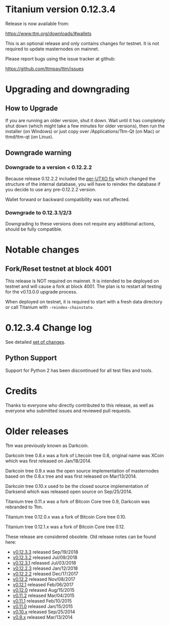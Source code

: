 Titanium version 0.12.3.4
==========================

Release is now available from:

  <https://www.ttm.org/downloads/#wallets>

This is an optional release and only contains changes for testnet. It is not required to update masternodes on mainnet.

Please report bugs using the issue tracker at github:

  <https://github.com/ttmpay/ttm/issues>


Upgrading and downgrading
=========================

How to Upgrade
--------------

If you are running an older version, shut it down. Wait until it has completely
shut down (which might take a few minutes for older versions), then run the
installer (on Windows) or just copy over /Applications/Ttm-Qt (on Mac) or
ttmd/ttm-qt (on Linux).

Downgrade warning
-----------------

### Downgrade to a version < 0.12.2.2

Because release 0.12.2.2 included the [per-UTXO fix](release-notes/ttm/release-notes-0.12.2.2.md#per-utxo-fix)
which changed the structure of the internal database, you will have to reindex
the database if you decide to use any pre-0.12.2.2 version.

Wallet forward or backward compatibility was not affected.

### Downgrade to 0.12.3.1/2/3

Downgrading to these versions does not require any additional actions, should be
fully compatible.


Notable changes
===============

Fork/Reset testnet at block 4001
--------------------------------

This release is NOT required on mainnet. It is intended to be deployed on testnet and will cause a fork at block 4001.
The plan is to restart all testing for the v0.13.0.0 upgrade process.

When deployed on testnet, it is required to start with a fresh data directory or call Titanium with `-reindex-chainstate`.

0.12.3.4 Change log
===================

See detailed [set of changes](https://github.com/ttmpay/ttm/compare/v0.12.3.3...ttmpay:v0.12.3.4).

Python Support
--------------

Support for Python 2 has been discontinued for all test files and tools.

Credits
=======

Thanks to everyone who directly contributed to this release,
as well as everyone who submitted issues and reviewed pull requests.


Older releases
==============

Ttm was previously known as Darkcoin.

Darkcoin tree 0.8.x was a fork of Litecoin tree 0.8, original name was XCoin
which was first released on Jan/18/2014.

Darkcoin tree 0.9.x was the open source implementation of masternodes based on
the 0.8.x tree and was first released on Mar/13/2014.

Darkcoin tree 0.10.x used to be the closed source implementation of Darksend
which was released open source on Sep/25/2014.

Titanium tree 0.11.x was a fork of Bitcoin Core tree 0.9,
Darkcoin was rebranded to Ttm.

Titanium tree 0.12.0.x was a fork of Bitcoin Core tree 0.10.

Titanium tree 0.12.1.x was a fork of Bitcoin Core tree 0.12.

These release are considered obsolete. Old release notes can be found here:

- [v0.12.3.3](https://github.com/ttmpay/ttm/blob/master/doc/release-notes/ttm/release-notes-0.12.3.3.md) released Sep/19/2018
- [v0.12.3.2](https://github.com/ttmpay/ttm/blob/master/doc/release-notes/ttm/release-notes-0.12.3.2.md) released Jul/09/2018
- [v0.12.3.1](https://github.com/ttmpay/ttm/blob/master/doc/release-notes/ttm/release-notes-0.12.3.1.md) released Jul/03/2018
- [v0.12.2.3](https://github.com/ttmpay/ttm/blob/master/doc/release-notes/ttm/release-notes-0.12.2.3.md) released Jan/12/2018
- [v0.12.2.2](https://github.com/ttmpay/ttm/blob/master/doc/release-notes/ttm/release-notes-0.12.2.2.md) released Dec/17/2017
- [v0.12.2](https://github.com/ttmpay/ttm/blob/master/doc/release-notes/ttm/release-notes-0.12.2.md) released Nov/08/2017
- [v0.12.1](https://github.com/ttmpay/ttm/blob/master/doc/release-notes/ttm/release-notes-0.12.1.md) released Feb/06/2017
- [v0.12.0](https://github.com/ttmpay/ttm/blob/master/doc/release-notes/ttm/release-notes-0.12.0.md) released Aug/15/2015
- [v0.11.2](https://github.com/ttmpay/ttm/blob/master/doc/release-notes/ttm/release-notes-0.11.2.md) released Mar/04/2015
- [v0.11.1](https://github.com/ttmpay/ttm/blob/master/doc/release-notes/ttm/release-notes-0.11.1.md) released Feb/10/2015
- [v0.11.0](https://github.com/ttmpay/ttm/blob/master/doc/release-notes/ttm/release-notes-0.11.0.md) released Jan/15/2015
- [v0.10.x](https://github.com/ttmpay/ttm/blob/master/doc/release-notes/ttm/release-notes-0.10.0.md) released Sep/25/2014
- [v0.9.x](https://github.com/ttmpay/ttm/blob/master/doc/release-notes/ttm/release-notes-0.9.0.md) released Mar/13/2014

